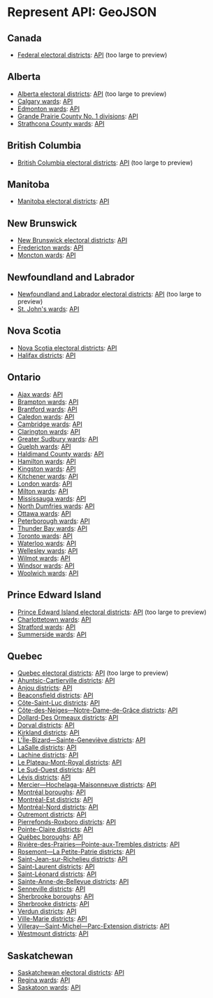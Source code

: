 # Represent API: GeoJSON

## Canada

* [Federal electoral districts](https://github.com/opennorth/represent-canada-data/blob/master/geojson/fed_ed.geojson#files): [API](http://represent.opennorth.ca/boundaries/federal-electoral-districts/?limit=0) (too large to preview)

## Alberta

* [Alberta electoral districts](https://github.com/opennorth/represent-canada-data/blob/master/geojson/ab_ed.geojson#files): [API](http://represent.opennorth.ca/boundaries/alberta-electoral-districts/?limit=0) (too large to preview)
* [Calgary wards](https://github.com/opennorth/represent-canada-data/blob/master/geojson/ab_calgary_ed.geojson#files): [API](http://represent.opennorth.ca/boundaries/calgary-wards/?limit=0)
* [Edmonton wards](https://github.com/opennorth/represent-canada-data/blob/master/geojson/ab_edmonton_ed.geojson#files): [API](http://represent.opennorth.ca/boundaries/edmonton-wards/?limit=0)
* [Grande Prairie County No. 1 divisions](https://github.com/opennorth/represent-canada-data/blob/master/geojson/ab_grandeprairieno1_ed.geojson#files): [API](http://represent.opennorth.ca/boundaries/grande-prairie-county-no-1-divisions/?limit=0)
* [Strathcona County wards](https://github.com/opennorth/represent-canada-data/blob/master/geojson/ab_strathconacounty_ed.geojson#files): [API](http://represent.opennorth.ca/boundaries/strathcona-county-wards/?limit=0)

## British Columbia

* [British Columbia electoral districts](https://github.com/opennorth/represent-canada-data/blob/master/geojson/bc_ed.geojson#files): [API](http://represent.opennorth.ca/boundaries/british-columbia-electoral-districts/?limit=0) (too large to preview)

## Manitoba

* [Manitoba electoral districts](https://github.com/opennorth/represent-canada-data/blob/master/geojson/mb_ed.geojson#files): [API](http://represent.opennorth.ca/boundaries/manitoba-electoral-districts/?limit=0)

## New Brunswick

* [New Brunswick electoral districts](https://github.com/opennorth/represent-canada-data/blob/master/geojson/nb_ed.geojson#files): [API](http://represent.opennorth.ca/boundaries/new-brunswick-electoral-districts/?limit=0)
* [Fredericton wards](https://github.com/opennorth/represent-canada-data/blob/master/geojson/nb_fredericton_ed.geojson#files): [API](http://represent.opennorth.ca/boundaries/fredericton-wards/?limit=0)
* [Moncton wards](https://github.com/opennorth/represent-canada-data/blob/master/geojson/nb_moncton_ed.geojson#files): [API](http://represent.opennorth.ca/boundaries/moncton-wards/?limit=0)

## Newfoundland and Labrador

* [Newfoundland and Labrador electoral districts](https://github.com/opennorth/represent-canada-data/blob/master/geojson/nl_ed.geojson#files): [API](http://represent.opennorth.ca/boundaries/newfoundland-and-labrador-electoral-districts/?limit=0) (too large to preview)
* [St. John's wards](https://github.com/opennorth/represent-canada-data/blob/master/geojson/nl_stjohns_ed.geojson#files): [API](http://represent.opennorth.ca/boundaries/st-johns-wards/?limit=0)

## Nova Scotia

* [Nova Scotia electoral districts](https://github.com/opennorth/represent-canada-data/blob/master/geojson/ns_ed.geojson#files): [API](http://represent.opennorth.ca/boundaries/nova-scotia-electoral-districts/?limit=0)
* [Halifax districts](https://github.com/opennorth/represent-canada-data/blob/master/geojson/ns_halifax_ed.geojson#files): [API](http://represent.opennorth.ca/boundaries/halifax-districts/?limit=0)

## Ontario

* [Ajax wards](https://github.com/opennorth/represent-canada-data/blob/master/geojson/on_ajax_ed.geojson#files): [API](http://represent.opennorth.ca/boundaries/ajax-wards/?limit=0)
* [Brampton wards](https://github.com/opennorth/represent-canada-data/blob/master/geojson/on_brampton_ed.geojson#files): [API](http://represent.opennorth.ca/boundaries/brampton-wards/?limit=0)
* [Brantford wards](https://github.com/opennorth/represent-canada-data/blob/master/geojson/on_brantford_ed.geojson#files): [API](http://represent.opennorth.ca/boundaries/brantford-wards/?limit=0)
* [Caledon wards](https://github.com/opennorth/represent-canada-data/blob/master/geojson/on_caledon_ed.geojson#files): [API](http://represent.opennorth.ca/boundaries/caledon-wards/?limit=0)
* [Cambridge wards](https://github.com/opennorth/represent-canada-data/blob/master/geojson/on_cambridge_ed.geojson#files): [API](http://represent.opennorth.ca/boundaries/cambridge-wards/?limit=0)
* [Clarington wards](https://github.com/opennorth/represent-canada-data/blob/master/geojson/on_clarington_ed.geojson#files): [API](http://represent.opennorth.ca/boundaries/clarington-wards/?limit=0)
* [Greater Sudbury wards](https://github.com/opennorth/represent-canada-data/blob/master/geojson/on_greatersudbury_ed.geojson#files): [API](http://represent.opennorth.ca/boundaries/greater-sudbury-wards/?limit=0)
* [Guelph wards](https://github.com/opennorth/represent-canada-data/blob/master/geojson/on_guelph_ed.geojson#files): [API](http://represent.opennorth.ca/boundaries/guelph-wards/?limit=0)
* [Haldimand County wards](https://github.com/opennorth/represent-canada-data/blob/master/geojson/on_haldimandcounty_ed.geojson#files): [API](http://represent.opennorth.ca/boundaries/haldimand-county-wards/?limit=0)
* [Hamilton wards](https://github.com/opennorth/represent-canada-data/blob/master/geojson/on_hamilton_ed.geojson#files): [API](http://represent.opennorth.ca/boundaries/hamilton-wards/?limit=0)
* [Kingston wards](https://github.com/opennorth/represent-canada-data/blob/master/geojson/on_kingston_ed.geojson#files): [API](http://represent.opennorth.ca/boundaries/kingston-wards/?limit=0)
* [Kitchener wards](https://github.com/opennorth/represent-canada-data/blob/master/geojson/on_kitchener_ed.geojson#files): [API](http://represent.opennorth.ca/boundaries/kitchener-wards/?limit=0)
* [London wards](https://github.com/opennorth/represent-canada-data/blob/master/geojson/on_london_ed.geojson#files): [API](http://represent.opennorth.ca/boundaries/london-wards/?limit=0)
* [Milton wards](https://github.com/opennorth/represent-canada-data/blob/master/geojson/on_milton_ed.geojson#files): [API](http://represent.opennorth.ca/boundaries/milton-wards/?limit=0)
* [Mississauga wards](https://github.com/opennorth/represent-canada-data/blob/master/geojson/on_mississauga_ed.geojson#files): [API](http://represent.opennorth.ca/boundaries/mississauga-wards/?limit=0)
* [North Dumfries wards](https://github.com/opennorth/represent-canada-data/blob/master/geojson/on_northdumfries_ed.geojson#files): [API](http://represent.opennorth.ca/boundaries/north-dumfries-wards/?limit=0)
* [Ottawa wards](https://github.com/opennorth/represent-canada-data/blob/master/geojson/on_ottawa_ed.geojson#files): [API](http://represent.opennorth.ca/boundaries/ottawa-wards/?limit=0)
* [Peterborough wards](https://github.com/opennorth/represent-canada-data/blob/master/geojson/on_peterborough_ed.geojson#files): [API](http://represent.opennorth.ca/boundaries/peterborough-wards/?limit=0)
* [Thunder Bay wards](https://github.com/opennorth/represent-canada-data/blob/master/geojson/on_thunderbay_ed.geojson#files): [API](http://represent.opennorth.ca/boundaries/thunder-bay-wards/?limit=0)
* [Toronto wards](https://github.com/opennorth/represent-canada-data/blob/master/geojson/on_toronto_ed.geojson#files): [API](http://represent.opennorth.ca/boundaries/toronto-wards/?limit=0)
* [Waterloo wards](https://github.com/opennorth/represent-canada-data/blob/master/geojson/on_waterloo_ed.geojson#files): [API](http://represent.opennorth.ca/boundaries/waterloo-wards/?limit=0)
* [Wellesley wards](https://github.com/opennorth/represent-canada-data/blob/master/geojson/on_wellesley_ed.geojson#files): [API](http://represent.opennorth.ca/boundaries/wellesley-wards/?limit=0)
* [Wilmot wards](https://github.com/opennorth/represent-canada-data/blob/master/geojson/on_wilmot_ed.geojson#files): [API](http://represent.opennorth.ca/boundaries/wilmot-wards/?limit=0)
* [Windsor wards](https://github.com/opennorth/represent-canada-data/blob/master/geojson/on_windsor_ed.geojson#files): [API](http://represent.opennorth.ca/boundaries/windsor-wards/?limit=0)
* [Woolwich wards](https://github.com/opennorth/represent-canada-data/blob/master/geojson/on_woolwich_ed.geojson#files): [API](http://represent.opennorth.ca/boundaries/woolwich-wards/?limit=0)

## Prince Edward Island

* [Prince Edward Island electoral districts](https://github.com/opennorth/represent-canada-data/blob/master/geojson/pe_ed.geojson#files): [API](http://represent.opennorth.ca/boundaries/prince-edward-island-electoral-districts/?limit=0) (too large to preview)
* [Charlottetown wards](https://github.com/opennorth/represent-canada-data/blob/master/geojson/pe_charlottetown_ed.geojson#files): [API](http://represent.opennorth.ca/boundaries/charlottetown-wards/?limit=0)
* [Stratford wards](https://github.com/opennorth/represent-canada-data/blob/master/geojson/pe_stratford_ed.geojson#files): [API](http://represent.opennorth.ca/boundaries/stratford-wards/?limit=0)
* [Summerside wards](https://github.com/opennorth/represent-canada-data/blob/master/geojson/pe_summerside_ed.geojson#files): [API](http://represent.opennorth.ca/boundaries/summerside-wards/?limit=0)

## Quebec

* [Quebec electoral districts](https://github.com/opennorth/represent-canada-data/blob/master/geojson/qc_ed.geojson#files): [API](http://represent.opennorth.ca/boundaries/quebec-electoral-districts/?limit=0) (too large to preview)
* [Ahuntsic-Cartierville districts](https://github.com/opennorth/represent-canada-data/blob/master/geojson/qc_montreal_districts_ahuntsiccartierville_districts.geojson#files): [API](http://represent.opennorth.ca/boundaries/ahuntsic-cartierville-districts/?limit=0)
* [Anjou districts](https://github.com/opennorth/represent-canada-data/blob/master/geojson/qc_montreal_districts_anjou_districts.geojson#files): [API](http://represent.opennorth.ca/boundaries/anjou-districts/?limit=0)
* [Beaconsfield districts](https://github.com/opennorth/represent-canada-data/blob/master/geojson/qc_montreal_villeliees_beaconsfield_districts.geojson#files): [API](http://represent.opennorth.ca/boundaries/beaconsfield-districts/?limit=0)
* [Côte-Saint-Luc districts](https://github.com/opennorth/represent-canada-data/blob/master/geojson/qc_montreal_villeliees_cotesaintluc_districts.geojson#files): [API](http://represent.opennorth.ca/boundaries/cote-saint-luc-districts/?limit=0)
* [Côte-des-Neiges—Notre-Dame-de-Grâce districts](https://github.com/opennorth/represent-canada-data/blob/master/geojson/qc_montreal_districts_cotedesneigesnotredamedegrace_districts.geojson#files): [API](http://represent.opennorth.ca/boundaries/cote-des-neigesnotre-dame-de-grace-districts/?limit=0)
* [Dollard-Des Ormeaux districts](https://github.com/opennorth/represent-canada-data/blob/master/geojson/qc_montreal_villeliees_dollarddesormeaux_districts.geojson#files): [API](http://represent.opennorth.ca/boundaries/dollard-des-ormeaux-districts/?limit=0)
* [Dorval districts](https://github.com/opennorth/represent-canada-data/blob/master/geojson/qc_montreal_villeliees_dorval_districts.geojson#files): [API](http://represent.opennorth.ca/boundaries/dorval-districts/?limit=0)
* [Kirkland districts](https://github.com/opennorth/represent-canada-data/blob/master/geojson/qc_montreal_villeliees_kirkland_districts.geojson#files): [API](http://represent.opennorth.ca/boundaries/kirkland-districts/?limit=0)
* [L'Île-Bizard—Sainte-Geneviève districts](https://github.com/opennorth/represent-canada-data/blob/master/geojson/qc_montreal_districts_lilebizardsaintegenevieve_districts.geojson#files): [API](http://represent.opennorth.ca/boundaries/lile-bizardsainte-genevieve-districts/?limit=0)
* [LaSalle districts](https://github.com/opennorth/represent-canada-data/blob/master/geojson/qc_montreal_districts_lasalle_districts.geojson#files): [API](http://represent.opennorth.ca/boundaries/lasalle-districts/?limit=0)
* [Lachine districts](https://github.com/opennorth/represent-canada-data/blob/master/geojson/qc_montreal_districts_lachine_districts.geojson#files): [API](http://represent.opennorth.ca/boundaries/lachine-districts/?limit=0)
* [Le Plateau-Mont-Royal districts](https://github.com/opennorth/represent-canada-data/blob/master/geojson/qc_montreal_districts_leplateaumontroyal_districts.geojson#files): [API](http://represent.opennorth.ca/boundaries/le-plateau-mont-royal-districts/?limit=0)
* [Le Sud-Ouest districts](https://github.com/opennorth/represent-canada-data/blob/master/geojson/qc_montreal_districts_lesudouest_districts.geojson#files): [API](http://represent.opennorth.ca/boundaries/le-sud-ouest-districts/?limit=0)
* [Lévis districts](https://github.com/opennorth/represent-canada-data/blob/master/geojson/qc_levis_districts.geojson#files): [API](http://represent.opennorth.ca/boundaries/levis-districts/?limit=0)
* [Mercier—Hochelaga-Maisonneuve districts](https://github.com/opennorth/represent-canada-data/blob/master/geojson/qc_montreal_districts_mercierhochelagamaisonneuve_districts.geojson#files): [API](http://represent.opennorth.ca/boundaries/mercierhochelaga-maisonneuve-districts/?limit=0)
* [Montréal boroughs](https://github.com/opennorth/represent-canada-data/blob/master/geojson/qc_montreal_boroughs.geojson#files): [API](http://represent.opennorth.ca/boundaries/montreal-boroughs/?limit=0)
* [Montréal-Est districts](https://github.com/opennorth/represent-canada-data/blob/master/geojson/qc_montreal_villeliees_montrealest_districts.geojson#files): [API](http://represent.opennorth.ca/boundaries/montreal-est-districts/?limit=0)
* [Montréal-Nord districts](https://github.com/opennorth/represent-canada-data/blob/master/geojson/qc_montreal_districts_montrealnord_districts.geojson#files): [API](http://represent.opennorth.ca/boundaries/montreal-nord-districts/?limit=0)
* [Outremont districts](https://github.com/opennorth/represent-canada-data/blob/master/geojson/qc_montreal_districts_outremont_districts.geojson#files): [API](http://represent.opennorth.ca/boundaries/outremont-districts/?limit=0)
* [Pierrefonds-Roxboro districts](https://github.com/opennorth/represent-canada-data/blob/master/geojson/qc_montreal_districts_pierrefondsroxboro_districts.geojson#files): [API](http://represent.opennorth.ca/boundaries/pierrefonds-roxboro-districts/?limit=0)
* [Pointe-Claire districts](https://github.com/opennorth/represent-canada-data/blob/master/geojson/qc_montreal_villeliees_pointeclaire_districts.geojson#files): [API](http://represent.opennorth.ca/boundaries/pointe-claire-districts/?limit=0)
* [Québec boroughs](https://github.com/opennorth/represent-canada-data/blob/master/geojson/qc_quebec_boroughs.geojson#files): [API](http://represent.opennorth.ca/boundaries/quebec-boroughs/?limit=0)
* [Rivière-des-Prairies—Pointe-aux-Trembles districts](https://github.com/opennorth/represent-canada-data/blob/master/geojson/qc_montreal_districts_rivieredesprairiespointeauxtrembles_districts.geojson#files): [API](http://represent.opennorth.ca/boundaries/riviere-des-prairiespointe-aux-trembles-districts/?limit=0)
* [Rosemont—La Petite-Patrie districts](https://github.com/opennorth/represent-canada-data/blob/master/geojson/qc_montreal_districts_rosemontlapetitepatrie_districts.geojson#files): [API](http://represent.opennorth.ca/boundaries/rosemontla-petite-patrie-districts/?limit=0)
* [Saint-Jean-sur-Richelieu districts](https://github.com/opennorth/represent-canada-data/blob/master/geojson/qc_saintjeansurrichelieu_ed.geojson#files): [API](http://represent.opennorth.ca/boundaries/saint-jean-sur-richelieu-districts/?limit=0)
* [Saint-Laurent districts](https://github.com/opennorth/represent-canada-data/blob/master/geojson/qc_montreal_districts_saintlaurent_districts.geojson#files): [API](http://represent.opennorth.ca/boundaries/saint-laurent-districts/?limit=0)
* [Saint-Léonard districts](https://github.com/opennorth/represent-canada-data/blob/master/geojson/qc_montreal_districts_saintleonard_districts.geojson#files): [API](http://represent.opennorth.ca/boundaries/saint-leonard-districts/?limit=0)
* [Sainte-Anne-de-Bellevue districts](https://github.com/opennorth/represent-canada-data/blob/master/geojson/qc_montreal_villeliees_sainteannedebellevue_districts.geojson#files): [API](http://represent.opennorth.ca/boundaries/sainte-anne-de-bellevue-districts/?limit=0)
* [Senneville districts](https://github.com/opennorth/represent-canada-data/blob/master/geojson/qc_montreal_villeliees_senneville_districts.geojson#files): [API](http://represent.opennorth.ca/boundaries/senneville-districts/?limit=0)
* [Sherbrooke boroughs](https://github.com/opennorth/represent-canada-data/blob/master/geojson/qc_sherbrooke_boroughs.geojson#files): [API](http://represent.opennorth.ca/boundaries/sherbrooke-boroughs/?limit=0)
* [Sherbrooke districts](https://github.com/opennorth/represent-canada-data/blob/master/geojson/qc_sherbrooke_districts.geojson#files): [API](http://represent.opennorth.ca/boundaries/sherbrooke-districts/?limit=0)
* [Verdun districts](https://github.com/opennorth/represent-canada-data/blob/master/geojson/qc_montreal_districts_verdun_districts.geojson#files): [API](http://represent.opennorth.ca/boundaries/verdun-districts/?limit=0)
* [Ville-Marie districts](https://github.com/opennorth/represent-canada-data/blob/master/geojson/qc_montreal_districts_villemarie_districts.geojson#files): [API](http://represent.opennorth.ca/boundaries/ville-marie-districts/?limit=0)
* [Villeray—Saint-Michel—Parc-Extension districts](https://github.com/opennorth/represent-canada-data/blob/master/geojson/qc_montreal_districts_villeraysaintmichelparcextension_districts.geojson#files): [API](http://represent.opennorth.ca/boundaries/villeraysaint-michelparc-extension-districts/?limit=0)
* [Westmount districts](https://github.com/opennorth/represent-canada-data/blob/master/geojson/qc_montreal_villeliees_westmount_districts.geojson#files): [API](http://represent.opennorth.ca/boundaries/westmount-districts/?limit=0)

## Saskatchewan

* [Saskatchewan electoral districts](https://github.com/opennorth/represent-canada-data/blob/master/geojson/sk_ed.geojson#files): [API](http://represent.opennorth.ca/boundaries/saskatchewan-electoral-districts/?limit=0)
* [Regina wards](https://github.com/opennorth/represent-canada-data/blob/master/geojson/sk_regina_ed.geojson#files): [API](http://represent.opennorth.ca/boundaries/regina-wards/?limit=0)
* [Saskatoon wards](https://github.com/opennorth/represent-canada-data/blob/master/geojson/sk_saskatoon_ed.geojson#files): [API](http://represent.opennorth.ca/boundaries/saskatoon-wards/?limit=0)
